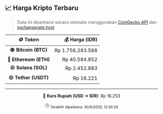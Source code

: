 

<!-- HARGA_KRIPTO -->
## 📈 Harga Kripto Terbaru

> Data ini diperbarui secara otomatis menggunakan [CoinGecko API](https://www.coingecko.com/) dan [exchangerate.host](https://exchangerate.host/)

<div align="center">

| 🪙 Token | 💰 Harga (IDR) |
|:------:|---------------:|
| 🟠 **Bitcoin (BTC)**   | Rp 1.756.283.588 |
| 🔵 **Ethereum (ETH)**  | Rp 40.584.852 |
| 🟣 **Solana (SOL)**    | Rp 2.452.883 |
| 🟢 **Tether (USDT)**   | Rp 16.221 |

---

💱 **Kurs Rupiah (USD → IDR)**: Rp 16.253

🕒 <sub>Terakhir diperbarui: 30/6/2025, 12.59.29</sub>

</div>
<!-- /HARGA_KRIPTO -->